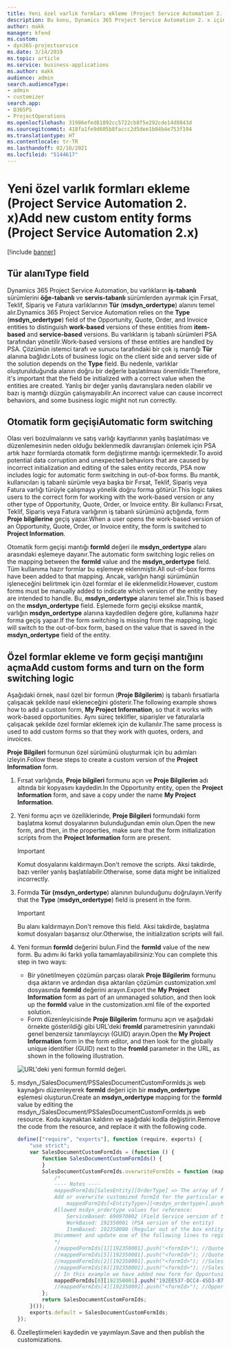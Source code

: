```yaml
---
title: Yeni özel varlık formları ekleme (Project Service Automation 2. x)
description: Bu konu, Dynamics 365 Project Service Automation 2. x içindeki fırsatlar, teklifler, siparişler veya faturalar için özel varlık formlarının nasıl ekleneceği hakkında bilgi sağlar.
author: makk
manager: kfend
ms.custom:
- dyn365-projectservice
ms.date: 3/14/2019
ms.topic: article
ms.service: business-applications
ms.author: makk
audience: admin
search.audienceType:
- admin
- customizer
search.app:
- D365PS
- ProjectOperations
ms.openlocfilehash: 31986efed81892cc5722cb8f5e292cde14d8843d
ms.sourcegitcommit: 418fa1fe9d605b8faccc2d5dee1b04b4e753f194
ms.translationtype: HT
ms.contentlocale: tr-TR
ms.lasthandoff: 02/10/2021
ms.locfileid: "5144617"
---
```

# <a name="add-new-custom-entity-forms-project-service-automation-2x"></a><span data-ttu-id="1b9c6-103">Yeni özel varlık formları ekleme (Project Service Automation 2. x)</span><span class="sxs-lookup"><span data-stu-id="1b9c6-103">Add new custom entity forms (Project Service Automation 2.x)</span></span>

[!include [banner](../../includes/psa-now-project-operations.md)]

## <a name="type-field"></a><span data-ttu-id="1b9c6-104">Tür alanı</span><span class="sxs-lookup"><span data-stu-id="1b9c6-104">Type field</span></span> 

<span data-ttu-id="1b9c6-105">Dynamics 365 Project Service Automation, bu varlıkların **iş-tabanlı** sürümlerini **öğe-tabanlı** ve **servis-tabanlı** sürümlerden ayırmak için Fırsat, Teklif, Sipariş ve Fatura varlıklarının **Tür** (**msdyn\_ordertype**) alanını temel alır.</span><span class="sxs-lookup"><span data-stu-id="1b9c6-105">Dynamics 365 Project Service Automation relies on the **Type** (**msdyn\_ordertype**) field of the Opportunity, Quote, Order, and Invoice entities to distinguish **work-based** versions of these entities from **item-based** and **service-based** versions.</span></span> <span data-ttu-id="1b9c6-106">Bu varlıkların iş tabanlı sürümleri PSA tarafından yönetilir.</span><span class="sxs-lookup"><span data-stu-id="1b9c6-106">Work-based versions of these entities are handled by PSA.</span></span> <span data-ttu-id="1b9c6-107">Çözümün istemci tarafı ve sunucu tarafındaki bir çok iş mantığı **Tür** alanına bağlıdır.</span><span class="sxs-lookup"><span data-stu-id="1b9c6-107">Lots of business logic on the client side and server side of the solution depends on the **Type** field.</span></span> <span data-ttu-id="1b9c6-108">Bu nedenle, varlıklar oluşturulduğunda alanın doğru bir değerle başlatılması önemlidir.</span><span class="sxs-lookup"><span data-stu-id="1b9c6-108">Therefore, it's important that the field be initialized with a correct value when the entities are created.</span></span> <span data-ttu-id="1b9c6-109">Yanlış bir değer yanlış davranışlara neden olabilir ve bazı iş mantığı düzgün çalışmayabilir.</span><span class="sxs-lookup"><span data-stu-id="1b9c6-109">An incorrect value can cause incorrect behaviors, and some business logic might not run correctly.</span></span>

## <a name="automatic-form-switching"></a><span data-ttu-id="1b9c6-110">Otomatik form geçişi</span><span class="sxs-lookup"><span data-stu-id="1b9c6-110">Automatic form switching</span></span>

<span data-ttu-id="1b9c6-111">Olası veri bozulmalarını ve satış varlığı kayıtlarının yanlış başlatılması ve düzenlemesinin neden olduğu beklenmedik davranışları önlemek için PSA artık hazır formlarda otomatik form değiştirme mantığı içermektedir.</span><span class="sxs-lookup"><span data-stu-id="1b9c6-111">To avoid potential data corruption and unexpected behaviors that are caused by incorrect initialization and editing of the sales entity records, PSA now includes logic for automatic form switching in out-of-box forms.</span></span> <span data-ttu-id="1b9c6-112">Bu mantık, kullanıcıları iş tabanlı sürümle veya başka bir Fırsat, Teklif, Sipariş veya Fatura varlığı türüyle çalışmaya yönelik doğru forma götürür.</span><span class="sxs-lookup"><span data-stu-id="1b9c6-112">This logic takes users to the correct form for working with the work-based version or any other type of Opportunity, Quote, Order, or Invoice entity.</span></span> <span data-ttu-id="1b9c6-113">Bir kullanıcı Fırsat, Teklif, Sipariş veya Fatura varlığının iş tabanlı sürümünü açtığında, form **Proje bilgilerine** geçiş yapar.</span><span class="sxs-lookup"><span data-stu-id="1b9c6-113">When a user opens the work-based version of an Opportunity, Quote, Order, or Invoice entity, the form is switched to **Project Information**.</span></span>

<span data-ttu-id="1b9c6-114">Otomatik form geçişi mantığı **formId** değeri ile **msdyn\_ordertype** alanı arasındaki eşlemeye dayanır.</span><span class="sxs-lookup"><span data-stu-id="1b9c6-114">The automatic form switching logic relies on the mapping between the **formId** value and the **msdyn\_ordertype** field.</span></span> <span data-ttu-id="1b9c6-115">Tüm kullanıma hazır formlar bu eşlemeye eklenmiştir.</span><span class="sxs-lookup"><span data-stu-id="1b9c6-115">All out-of-box forms have been added to that mapping.</span></span> <span data-ttu-id="1b9c6-116">Ancak, varlığın hangi sürümünün işleneceğini belirtmek için özel formlar el ile eklenmelidir.</span><span class="sxs-lookup"><span data-stu-id="1b9c6-116">However, custom forms must be manually added to indicate which version of the entity they are intended to handle.</span></span> <span data-ttu-id="1b9c6-117">Bu, **msdyn\_ordertype** alanını temel alır.</span><span class="sxs-lookup"><span data-stu-id="1b9c6-117">This is based on the **msdyn\_ordertype** field.</span></span> <span data-ttu-id="1b9c6-118">Eşlemede form geçişi eksikse mantık, varlığın **msdyn\_ordertype** alanına kaydedilen değere göre, kullanıma hazır forma geçiş yapar.</span><span class="sxs-lookup"><span data-stu-id="1b9c6-118">If the form switching is missing from the mapping, logic will switch to the out-of-box form, based on the value that is saved in the **msdyn\_ordertype** field of the entity.</span></span>

## <a name="add-custom-forms-and-turn-on-the-form-switching-logic"></a><span data-ttu-id="1b9c6-119">Özel formlar ekleme ve form geçişi mantığını açma</span><span class="sxs-lookup"><span data-stu-id="1b9c6-119">Add custom forms and turn on the form switching logic</span></span>

<span data-ttu-id="1b9c6-120">Aşağıdaki örnek, nasıl özel bir formun (**Proje Bilgilerim**) iş tabanlı fırsatlarla çalışacak şekilde nasıl ekleneceğini gösterir.</span><span class="sxs-lookup"><span data-stu-id="1b9c6-120">The following example shows how to add a custom form, **My Project Information**, so that it works with work-based opportunities.</span></span> <span data-ttu-id="1b9c6-121">Aynı süreç teklifler, siparişler ve faturalarla çalışacak şekilde özel formlar eklemek için de kullanılır.</span><span class="sxs-lookup"><span data-stu-id="1b9c6-121">The same process is used to add custom forms so that they work with quotes, orders, and invoices.</span></span>

<span data-ttu-id="1b9c6-122">**Proje Bilgileri** formunun özel sürümünü oluşturmak için bu adımları izleyin.</span><span class="sxs-lookup"><span data-stu-id="1b9c6-122">Follow these steps to create a custom version of the **Project Information** form.</span></span>

1. <span data-ttu-id="1b9c6-123">Fırsat varlığında, **Proje bilgileri** formunu açın ve **Proje Bilgilerim** adı altında bir kopyasını kaydedin.</span><span class="sxs-lookup"><span data-stu-id="1b9c6-123">In the Opportunity entity, open the **Project Information** form, and save a copy under the name **My Project Information**.</span></span>
2. <span data-ttu-id="1b9c6-124">Yeni formu açın ve özelliklerinde, **Proje Bilgileri** formundaki form başlatma komut dosyalarının bulunduğundan emin olun.</span><span class="sxs-lookup"><span data-stu-id="1b9c6-124">Open the new form, and then, in the properties, make sure that the form initialization scripts from the **Project Information** form are present.</span></span> 

    > [!IMPORTANT]
    > <span data-ttu-id="1b9c6-125">Komut dosyalarını kaldırmayın.</span><span class="sxs-lookup"><span data-stu-id="1b9c6-125">Don't remove the scripts.</span></span> <span data-ttu-id="1b9c6-126">Aksi takdirde, bazı veriler yanlış başlatılabilir.</span><span class="sxs-lookup"><span data-stu-id="1b9c6-126">Otherwise, some data might be initialized incorrectly.</span></span>

3. <span data-ttu-id="1b9c6-127">Formda **Tür** **(msdyn\_ordertype**) alanının bulunduğunu doğrulayın.</span><span class="sxs-lookup"><span data-stu-id="1b9c6-127">Verify that the **Type** (**msdyn\_ordertype**) field is present in the form.</span></span> 

    > [!IMPORTANT]
    > <span data-ttu-id="1b9c6-128">Bu alanı kaldırmayın.</span><span class="sxs-lookup"><span data-stu-id="1b9c6-128">Don't remove this field.</span></span> <span data-ttu-id="1b9c6-129">Aksi takdirde, başlatma komut dosyaları başarısız olur.</span><span class="sxs-lookup"><span data-stu-id="1b9c6-129">Otherwise, the initialization scripts will fail.</span></span>

4. <span data-ttu-id="1b9c6-130">Yeni formun **formId** değerini bulun.</span><span class="sxs-lookup"><span data-stu-id="1b9c6-130">Find the **formId** value of the new form.</span></span> <span data-ttu-id="1b9c6-131">Bu adımı iki farklı yolla tamamlayabilirsiniz:</span><span class="sxs-lookup"><span data-stu-id="1b9c6-131">You can complete this step in two ways:</span></span>

    - <span data-ttu-id="1b9c6-132">Bir yönetilmeyen çözümün parçası olarak **Proje Bilgilerim** formunu dışa aktarın ve ardından dışa aktarılan çözümün customization.xml dosyasında **formId** değerini arayın.</span><span class="sxs-lookup"><span data-stu-id="1b9c6-132">Export the **My Project Information** form as part of an unmanaged solution, and then look up the **formId** value in the customization.xml file of the exported solution.</span></span>
    - <span data-ttu-id="1b9c6-133">Form düzenleyicisinde **Proje Bilgilerim** formunu açın ve aşağıdaki örnekte gösterildiği gibi URL'deki **fromId** parametresinin yanındaki genel benzersiz tanımlayıcıyı (GUID) arayın.</span><span class="sxs-lookup"><span data-stu-id="1b9c6-133">Open the **My Project Information** form in the form editor, and then look for the globally unique identifier (GUID) next to the **fromId** parameter in the URL, as shown in the following illustration.</span></span>

    ![URL'deki yeni formun formId değeri.](media/how-to-add-custom-forms-in-v2.0.png)

5. <span data-ttu-id="1b9c6-135">msdyn\_/SalesDocument/PSSalesDocumentCustomFormIds.js web kaynağını düzenleyerek **formId** değeri için bir **msdyn\_ordertype** eşlemesi oluşturun.</span><span class="sxs-lookup"><span data-stu-id="1b9c6-135">Create an **msdyn\_ordertype** mapping for the **formId** value by editing the msdyn\_/SalesDocument/PSSalesDocumentCustomFormIds.js web resource.</span></span> <span data-ttu-id="1b9c6-136">Kodu kaynaktan kaldırın ve aşağıdaki kodla değiştirin.</span><span class="sxs-lookup"><span data-stu-id="1b9c6-136">Remove the code from the resource, and replace it with the following code.</span></span>

    ```javascript
    define(["require", "exports"], function (require, exports) {
        "use strict";
        var SalesDocumentCustomFormIds = (function () {
            function SalesDocumentCustomFormIds() {
            }
            SalesDocumentCustomFormIds.overwriteFormIds = function (mappedFormIds) {
                /*
                ---- Notes ----
                mappedFormIds[SalesEntity][OrderType] => The array of forms IDs that support particular entity and order type
                Add or overwrite customized formId for the particular entity and order type by calling:
                    mappedFormIds[<EntityType>][<msdyn_ordertype>].push("<formId>");
                Allowed msdyn_ordertype values for reference:
                    ServiceBased: 690970002 (Field Service version of the entity)
                    WorkBased: 192350001 (PSA version of the entity)
                    ItemBased: 192350000 (Regular out of the box entity)
                Uncomment and update one of the following lines to register custom PSA form for required entity:
                */      
                //mappedFormIds[1][192350001].push("<formId>"); //Quote
                //mappedFormIds[5][192350001].push("<formId>"); //Quote Line
                //mappedFormIds[2][192350001].push("<formId>"); //Sales Order
                //mappedFormIds[6][192350001].push("<formId>"); //Sales Order Line
                // In this example we have added new form for Opportunity
                mappedFormIds[0][192350001].push("192EE537-DCC4-45D3-B7AF-EA694B9113D2"); //Opportunity
                //mappedFormIds[4][192350001].push("<formId>"); //Opportunity Line
            };
            return SalesDocumentCustomFormIds;
        }());
        exports.default = SalesDocumentCustomFormIds;
    });
    ```

6. <span data-ttu-id="1b9c6-137">Özelleştirmeleri kaydedin ve yayımlayın.</span><span class="sxs-lookup"><span data-stu-id="1b9c6-137">Save and then publish the customizations.</span></span>
